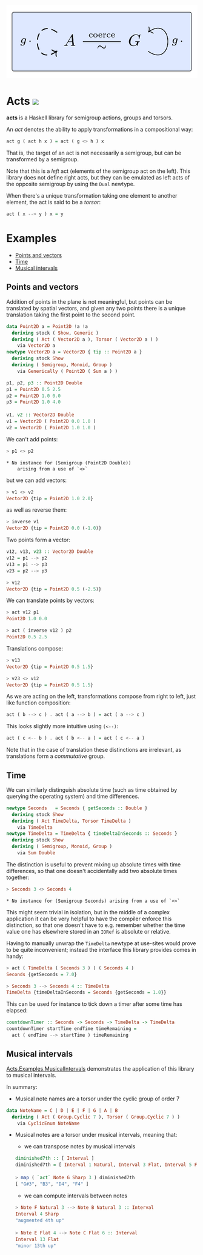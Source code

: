<p align="center">
  <img src="img/coerce.svg" alt="Defining a torsor by transporting a group operation">
</p>

# Acts <a href="https://hackage.haskell.org/package/acts" alt="Hackage"><img src="https://img.shields.io/hackage/v/acts.svg" /></a>

**acts** is a Haskell library for semigroup actions, groups and torsors.

An *act* denotes the ability to apply transformations in a compositional way:

```haskell
act g ( act h x ) = act ( g <> h ) x
```

That is, the target of an act is not necessarily a semigroup, but can be transformed by a semigroup.

Note that this is a *left* act (elements of the semigroup act on the left).
This library does not define right acts, but they can be emulated as left acts of the opposite semigroup by using the `Dual` newtype.


When there's a unique transformation taking one element to another element, the act is said to be a *torsor*:

```haskell
act ( x --> y ) x = y
```


# Examples

* [Points and vectors](#affinespace)
* [Time](#time)
* [Musical intervals](#intervals)

<a name="affinespace"></a>
## Points and vectors

Addition of points in the plane is not meaningful, but points can be translated by spatial vectors, and given any two points there is a unique translation taking the first point to the second point.

```haskell
data Point2D a = Point2D !a !a
  deriving stock ( Show, Generic )
  deriving ( Act ( Vector2D a ), Torsor ( Vector2D a ) )
    via Vector2D a
newtype Vector2D a = Vector2D { tip :: Point2D a }
  deriving stock Show
  deriving ( Semigroup, Monoid, Group )
    via Generically ( Point2D ( Sum a ) )
```

```haskell
p1, p2, p3 :: Point2D Double
p1 = Point2D 0.5 2.5
p2 = Point2D 1.0 0.0
p3 = Point2D 1.0 4.0

v1, v2 :: Vector2D Double
v1 = Vector2D ( Point2D 0.0 1.0 )
v2 = Vector2D ( Point2D 1.0 1.0 )
```

We can't add points:

```haskell
> p1 <> p2
```
```
* No instance for (Semigroup (Point2D Double))
    arising from a use of `<>`
```

but we can add vectors:

```haskell
> v1 <> v2
Vector2D {tip = Point2D 1.0 2.0}
```

as well as reverse them:

```haskell
> inverse v1
Vector2D {tip = Point2D 0.0 (-1.0)}
```

Two points form a vector:

```haskell
v12, v13, v23 :: Vector2D Double
v12 = p1 --> p2
v13 = p1 --> p3
v23 = p2 --> p3
```

```haskell
> v12
Vector2D {tip = Point2D 0.5 (-2.5)}
```

We can translate points by vectors:

```haskell
> act v12 p1
Point2D 1.0 0.0
```

```haskell
> act ( inverse v12 ) p2
Point2D 0.5 2.5
```

Translations compose:

```haskell
> v13
Vector2D {tip = Point2D 0.5 1.5}
```

```haskell
> v23 <> v12
Vector2D {tip = Point2D 0.5 1.5}
```

As we are acting on the left, transformations compose from right to left, just like function composition:

```haskell
act ( b --> c ) . act ( a --> b ) = act ( a --> c )
```

This looks slightly more intuitive using `(<--)`:

```haskell
act ( c <-- b ) . act ( b <-- a ) = act ( c <-- a )
```

Note that in the case of translation these distinctions are irrelevant, as translations form a *commutative* group.

<a name="time"></a>
## Time

We can similarly distinguish absolute time (such as time obtained by querying the operating system) and time differences.

```haskell
newtype Seconds   = Seconds { getSeconds :: Double }
  deriving stock Show
  deriving ( Act TimeDelta, Torsor TimeDelta )
    via TimeDelta
newtype TimeDelta = TimeDelta { timeDeltaInSeconds :: Seconds }
  deriving stock Show
  deriving ( Semigroup, Monoid, Group )
    via Sum Double
```

The distinction is useful to prevent mixing up absolute times with time differences, so that one doesn't accidentally add two absolute times together:

```haskell
> Seconds 3 <> Seconds 4
```
```
* No instance for (Semigroup Seconds) arising from a use of `<>`
```

This might seem trivial in isolation, but in the middle of a complex application it can be very helpful to have the compiler enforce this distinction,
so that one doesn't have to e.g. remember whether the time value one has elsewhere stored in an `IORef` is absolute or relative.

Having to manually unwrap the `TimeDelta` newtype at use-sites would prove to be quite inconvenient;
instead the interface this library provides comes in handy:

```haskell
> act ( TimeDelta ( Seconds 3 ) ) ( Seconds 4 )
Seconds {getSeconds = 7.0}
```

```haskell
> Seconds 3 --> Seconds 4 :: TimeDelta
TimeDelta {timeDeltaInSeconds = Seconds {getSeconds = 1.0}}
```

This can be used for instance to tick down a timer after some time has elapsed:

```haskell
countdownTimer :: Seconds -> Seconds -> TimeDelta -> TimeDelta
countdownTimer startTime endTime timeRemaining =
  act ( endTime --> startTime ) timeRemaining
```

<a name="intervals"></a>
## Musical intervals

[Acts.Examples.MusicalIntervals](https://hackage.haskell.org/package/acts/docs/Acts-Examples-MusicalIntervals.html) demonstrates the application of this library to musical intervals.

In summary:

  * Musical note names are a torsor under the cyclic group of order 7

  ```haskell
  data NoteName = C | D | E | F | G | A | B
    deriving ( Act ( Group.Cyclic 7 ), Torsor ( Group.Cyclic 7 ) )
      via CyclicEnum NoteName
  ```

  * Musical notes are a torsor under musical intervals, meaning that:

    - we can transpose notes by musical intervals

    ```haskell
    diminished7th :: [ Interval ]
    diminished7th = [ Interval 1 Natural, Interval 3 Flat, Interval 5 Flat, Interval 7 DoubleFlat ]
    
    > map ( `act` Note G Sharp 3 ) diminished7th
    [ "G#3", "B3", "D4", "F4" ]
    ```

    - we can compute intervals between notes

    ```haskell
    > Note F Natural 3 --> Note B Natural 3 :: Interval
    Interval 4 Sharp
    "augmented 4th up"
    
    > Note E Flat 4 --> Note C Flat 6 :: Interval
    Interval 13 Flat
    "minor 13th up"
    ```

<br>
